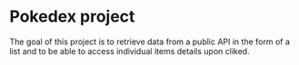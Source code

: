 # Pokedex project

The goal of this project is to retrieve data from a public API in the form of a list and to be able to access individual items details upon cliked.
